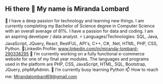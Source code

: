 ## Hi there 👋 My name is Miranda Lombard

💬 I have a deep passion for technology and learning new things. I am currently completing my Bachelor of Science degree in Computer Science 
    with an overall average of 81%. I have a passion for data and coding. I am an aspiring developer / data analyst.
⚡ Languages/Technologies:
    SQL, Java, JavaScript, JQuery, React, RestFUL, API's, C++, C#, .Net, HTML, PHP, CSS, Python.
👯LinkedIn Profile: www.linkedin.com/in/miranda-lombard-290338295
🔭 I’m currently working on a fully functional e-commerce website for one of my final year modules. 
    The languages and programs used in the platform are PHP, CSS, JavaScript, HTML, SQL, Bootstrap, JQuery, phpMyAdmin.
🌱 I’m currently busy learning Python
📫 How to reach me: Mirandalombard69@gmail.com

